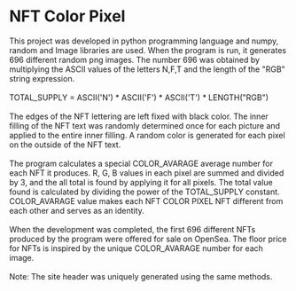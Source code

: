 # NFT Color Pixel
This project was developed in python programming language and numpy, random and Image libraries are used. When the program is run, it generates 696 different random png images. The number 696 was obtained by multiplying the ASCII values of the letters N,F,T and the length of the "RGB" string expression. </br></br>
TOTAL_SUPPLY = ASCII('N') * ASCII('F') * ASCII('T') * LENGTH("RGB") </br></br>
The edges of the NFT lettering are left fixed with black color. The inner filling of the NFT text was randomly determined once for each picture and applied to the entire inner filling. A random color is generated for each pixel on the outside of the NFT text. </br></br>
The program calculates a special COLOR_AVARAGE average number for each NFT it produces. R, G, B values in each pixel are summed and divided by 3, and the all total is found by applying it for all pixels. The total value found is calculated by dividing the power of the TOTAL_SUPPLY constant. COLOR_AVARAGE value makes each NFT COLOR PIXEL NFT different from each other and serves as an identity. </br></br>
When the development was completed, the first 696 different NFTs produced by the program were offered for sale on OpenSea. The floor price for NFTs is inspired by the unique COLOR_AVARAGE number for each image. </br></br>
Note: The site header was uniquely generated using the same methods. </br>
